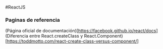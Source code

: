 #ReactJS

### Paginas de referencia
(Página oficial de documentación)[https://facebook.github.io/react/docs]
(Diferencia entre React.createClass y React.Component)[https://toddmotto.com/react-create-class-versus-component/]